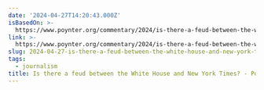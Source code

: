 ```yaml
---
date: '2024-04-27T14:20:43.000Z'
isBasedOn: >-
  https://www.poynter.org/commentary/2024/is-there-a-feud-between-the-white-house-and-new-york-times/
link: >-
  https://www.poynter.org/commentary/2024/is-there-a-feud-between-the-white-house-and-new-york-times/
slug: 2024-04-27-is-there-a-feud-between-the-white-house-and-new-york-times-poynter
tags:
  - journalism
title: Is there a feud between the White House and New York Times? - Poynter
---
```


